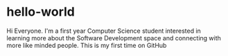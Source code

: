 # hello-world

Hi Everyone. I'm a first year Computer Science student interested in learning more about the Software Development space and connecting with more like minded people.
This is my first time on GitHub
